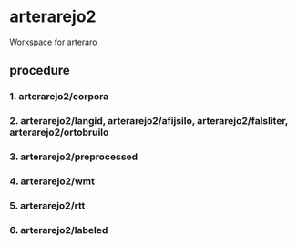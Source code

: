 # arterarejo2

Workspace for arteraro

## procedure

### 1. arterarejo2/corpora

### 2. arterarejo2/langid, arterarejo2/afijsilo, arterarejo2/falsliter, arterarejo2/ortobruilo

### 3. arterarejo2/preprocessed

### 4. arterarejo2/wmt

### 5. arterarejo2/rtt

### 6. arterarejo2/labeled

